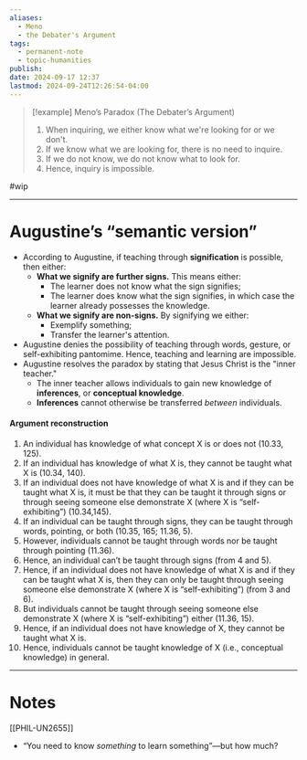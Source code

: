 ```yaml
---
aliases:
  - Meno
  - the Debater's Argument
tags:
  - permanent-note
  - topic-humanities
publish: 
date: 2024-09-17 12:37
lastmod: 2024-09-24T12:26:54-04:00
---
```

>[!example] Meno’s Paradox (The Debater’s Argument)
>1. When inquiring, we either know what we're looking for or we don't.
>2. If we know what we are looking for, there is no need to inquire.
>3. If we do not know, we do not know what to look for.
>4. Hence, inquiry is impossible.

#wip

---
# Augustine’s “semantic version”


- According to Augustine, if teaching through **signification** is possible, then either:
	- **What we signify are further signs.** This means either:
		- The learner does not know what the sign signifies;
		- The learner does know what the sign signifies, in which case the learner already possesses the knowledge.
	- **What we signify are non-signs.** By signifying we either:
		- Exemplify something;
		- Transfer the learner's attention.
- Augustine denies the possibility of teaching through words, gesture, or self-exhibiting pantomime. Hence, teaching and learning are impossible.
- Augustine resolves the paradox by stating that Jesus Christ is the "inner teacher." 
	- The inner teacher allows individuals to gain new knowledge of **inferences**, or **conceptual knowledge**.
	- **Inferences** cannot otherwise be transferred *between* individuals.

#### Argument reconstruction

1. An individual has knowledge of what concept X is or does not (10.33, 125). 
2. If an individual has knowledge of what X is, they cannot be taught what X is (10.34, 140). 
3. If an individual does not have knowledge of what X is and if they can be taught what X is, it must be that they can be taught it through signs or through seeing someone else demonstrate X (where X is “self-exhibiting”) (10.34,145). 
4. If an individual can be taught through signs, they can be taught through words, pointing, or both (10.35, 165; 11.36, 5). 
5. However, individuals cannot be taught through words nor be taught through pointing (11.36).
6. Hence, an individual can’t be taught through signs (from 4 and 5). 
7. Hence, if an individual does not have knowledge of what X is and if they can be taught what X is, then they can only be taught through seeing someone else demonstrate X (where X is “self-exhibiting”) (from 3 and 6). 
8. But individuals cannot be taught through seeing someone else demonstrate X (where X is “self-exhibiting”) either (11.36, 15). 
9. Hence, if an individual does not have knowledge of X, they cannot be taught what X is. 
10. Hence, individuals cannot be taught knowledge of X (i.e., conceptual knowledge) in general.

---
# Notes

[[PHIL-UN2655]]
- “You need to know *something* to learn something”—but how much?